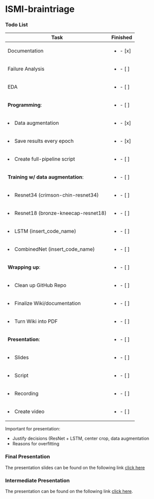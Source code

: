 # ISMI-braintriage

### Todo List
| Task           | Finished | 
|----------------|---------------|
| Documentation | <ul><li>- [x] </li></ul> 
| Failure Analysis | <ul><li>- [ ] </li></ul> 
| EDA | <ul><li>- [ ] </li></ul> 
| __Programming__: | <ul><li>- [ ] </li></ul> 
| <li>Data augmentation</li> | <ul><li>- [x] </li></ul> 
| <li>Save results every epoch</li> | <ul><li>- [x] </li></ul> 
| <li>Create full-pipeline script</li> | <ul><li>- [ ] </li></ul> 
| __Training w/ data augmentation__: | <ul><li>- [ ] </li></ul> 
| <li>Resnet34 (crimson-chin-resnet34)</li> | <ul><li>- [ ] </li></ul> 
| <li>Resnet18 (bronze-kneecap-resnet18)</li> |  <ul><li>- [ ] </li></ul> 
| <li>LSTM (insert_code_name)</li> |  <ul><li>- [ ] </li></ul> 
| <li>CombinedNet (insert_code_name)</li> | <ul><li>- [ ] </li></ul> 
| __Wrapping up__: | <ul><li>- [ ] </li></ul> 
| <li>Clean up GitHub Repo | <ul><li>- [ ] </li></ul> 
| <li>Finalize Wiki/documentation | <ul><li>- [ ] </li></ul> 
| <li>Turn Wiki into PDF | <ul><li>- [ ] </li></ul> 
| __Presentation__: | <ul><li>- [ ] </li></ul> 
| <li>Slides</li> | <ul><li>- [ ] </li></ul> 
| <li>Script</li> | <ul><li>- [ ] </li></ul> 
| <li>Recording</li> | <ul><li>- [ ] </li></ul> 
| <li>Create video</li> | <ul><li>- [ ] </li></ul> 

Important for presentation:
+ Justify decisions (ResNet + LSTM, center crop, data augmentation
+ Reasons for overfitting

<!--
| Task           | Owner  | Finished | 
|----------------|---------------|---------------|
| Cross Validation Script | Marlous | <ul><li>- [ ] </li></ul> 
| EDA | Chihab & Marlous &... | <ul><li>- [ ] </li></ul> 
| Failure Analysis | Max| <ul><li>- [ ] </li></ul> 
| CNN failure analysis | Max| <ul><li>- [ ] </li></ul> 
| LSTM trainen| Marlous| <ul><li>- [ ] </li></ul> 
| Combined Net failure analysis| Marlous + Max | <ul><li>- [ ] </li></ul> 
| EDA uitbreiden | Marlous + Chihab |  <ul><li>- [ ] </li></ul> 
| Documentation | Max |  <ul><li>- [ ] </li></ul> 
| Report | Max + Marlous + Jordy |  <ul><li>- [ ] </li></ul> 
| Presentation | Everybody ? | <ul><li>- [ ] </li></ul> 
-->
    
<!--
| ~~Check LSTM~~ | Freek | <ul><li>- [x] </li></ul>
| ~~Set Verbose to True~~ | Chihab | <ul><li>- [x] </li></ul>
| ~~Remove code change~~ |  Marlous | <ul><li>- [x] </li></ul>
| ~~Remove/fix auc~~ | Chihab | <ul><li>- [x] </li></ul>
| ~~Apply our own standardisation~~ | Jordy & Freek | <ul><li>- [x] </li></ul>
| ~~Center Crop~~ | Jordy | <ul><li>- [x] </li></ul>
| ~~Gaussian Filter~~ | GESCHRAPT | <ul><li>- [x] </li></ul>
| ~~Augmentatie~~ | GESCHRAPT | <ul><li>- [x] </li></ul>
| ~~ResNet + LSTM Script~~ | Marlous & Freek | <ul><li>- [x] </li></ul>
| ~~Testcode~~ | Freek | <ul><li>- [x] </li></ul>
| ~~Add AUC metric~~ | Freek | <ul><li>- [x] </li></ul>
| ~~Seed all function~~ | Freek | <ul><li>- [x] </li></ul> 
| ~~Implement Weights and Biases~~ | Freek | <ul><li>- [x] </li></ul>
| ~~ResNet34 + LSTM~~ | Marlous | <ul><li>- [x] </li></ul>
| ~~Label & Slices vs Patients & Labels~~ | GESCHRAPT | <ul><li>- [x] </li></ul> 
| ~~Compare Networks~~ | De hele mikmak | <ul><li>- [x] </li></ul>
| ~~Run Networks Longer~~ | Freek | <ul><li>- [x] </li></ul>
| ~~CrossValidation~~ | Jordy| <ul><li>- [x] </li></ul>
| ~~Bidirectional LSTM~~ | Marlous | <ul><li>- [x] </li></ul>
| ~~Split notebook into different scripts~~   | Chihab | <ul><li>- [x] </li></ul>
| ~~ResNet-50 too complex: try to train ResNet-34~~| Jordy| <ul><li>- [x] </li></ul>
| ~~ResNet-50 too complex: try to train ResNet-18~~| Max | <ul><li>- [x] </li></ul>
| ~~Dataloader fix~~| Freek | <ul><li>- [x] </li></ul>
| ~~Combine LSTM and CNN in one notebook~~ | Marlous | <ul><li>- [x] </li></ul>
| ~~GPU fix on Cartesius~~| Chihab | <ul><li>- [x] </li></ul>
| ~~Presentation: Pre Processing~~| | <ul><li>- [x] </li></ul>
| ~~Presentation: Explain our Network~~ | | <ul><li>- [x] </li></ul>
| ~~Presentation: Intermediate Results~~| | <ul><li>- [x] </li></ul>
-->

### Final Presentation
The presentation slides can be found on the following link [click here](https://docs.google.com/presentation/d/1Lk2_eKBHEC0RsBwmNfKRvFa7-sp2aLw5EsIMMLdpg7E/edit?usp=sharing)

### Intermediate Presentation 
The presentation can be found on the following link [click here](https://docs.google.com/presentation/d/1yUGkOMMU637ivkhVN_geklRppa8NqIvNW7mUkztQ098/edit?usp=sharing).
